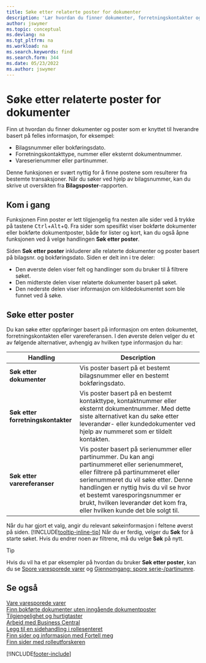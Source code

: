 ```yaml
---
title: Søke etter relaterte poster for dokumenter
description: 'Lær hvordan du finner dokumenter, forretningskontakter og vareposter som er knyttet til hverandre.'
author: jswymer
ms.topic: conceptual
ms.devlang: na
ms.tgt_pltfrm: na
ms.workload: na
ms.search.keywords: find
ms.search.form: 344
ms.date: 05/23/2022
ms.author: jswymer
---
```

# Søke etter relaterte poster for dokumenter

Finn ut hvordan du finner dokumenter og poster som er knyttet til hverandre basert på felles informasjon, for eksempel:

- Bilagsnummer eller bokføringsdato.
- Forretningskontakttype, nummer eller eksternt dokumentnummer.
- Vareserienummer eller partinummer.

Denne funksjonen er svært nyttig for å finne postene som resulterer fra bestemte transaksjoner. Når du søker ved hjelp av bilagsnummer, kan du skrive ut oversikten fra **Bilagsposter**-rapporten.

## Kom i gang

Funksjonen Finn poster er lett tilgjengelig fra nesten alle sider ved å trykke på tastene <kbd>Ctrl</kbd>+<kbd>Alt</kbd>+<kbd>Q</kbd>. Fra sider som spesifikt viser bokførte dokumenter eller bokførte dokumentposter, både for lister og kort, kan du også åpne funksjonen ved å velge handlingen **Søk etter poster**.

Siden **Søk etter poster** inkluderer alle relaterte dokumenter og poster basert på bilagsnr. og bokføringsdato. Siden er delt inn i tre deler:

- Den øverste delen viser felt og handlinger som du bruker til å filtrere søket.
- Den midterste delen viser relaterte dokumenter basert på søket.
- Den nederste delen viser informasjon om kildedokumentet som ble funnet ved å søke.

## Søke etter poster

Du kan søke etter oppføringer basert på informasjon om enten dokumentet, forretningskontakten eller varereferansen. I den øverste delen velger du et av følgende alternativer, avhengig av hvilken type informasjon du har:

|Handling|Description|
|------|-----------|
| **Søk etter dokumenter** | Vis poster basert på et bestemt bilagsnummer eller en bestemt bokføringsdato. |
| **Søk etter forretningskontakter** | Vis poster basert på en bestemt kontakttype, kontaktnummer eller eksternt dokumentnummer. Med dette siste alternativet kan du søke etter leverandør- eller kundedokumenter ved hjelp av nummeret som er tildelt kontakten. |
| **Søk etter varereferanser** | Vis poster basert på serienummer eller partinummer. Du kan angi partinummeret eller serienummeret, eller filtrere på partinummeret eller serienummeret du vil søke etter. Denne handlingen er nyttig hvis du vil se hvor et bestemt varesporingsnummer er brukt, hvilken leverandør det kom fra, eller hvilken kunde det ble solgt til. |

Når du har gjort et valg, angir du relevant søkeinformasjon i feltene øverst på siden. [!INCLUDE[tooltip-inline-tip](includes/tooltip-inline-tip_md.md)] Når du er ferdig, velger du **Søk** for å starte søket. Hvis du endrer noen av filtrene, må du velge **Søk** på nytt.

> [!TIP]
> Hvis du vil ha et par eksempler på hvordan du bruker **Søk etter poster**, kan du se [Spore varesporede varer](inventory-how-to-trace-item-tracked-items.md) og [Gjennomgang: spore serie-/partinumre](walkthrough-tracing-serial-lot-numbers.md).

## Se også

[Vare varesporede varer](inventory-how-to-trace-item-tracked-items.md)  
[Finn bokførte dokumenter uten inngående dokumentposter](across-how-find-posted-documents-without-income-document-records.md)  
[Tilgjengelighet og hurtigtaster](ui-accessibility.md)  
[Arbeid med Business Central](ui-work-product.md)  
[Legg til en sidehandling i rollesenteret](ui-bookmarks.md)  
[Finn sider og informasjon med Fortell meg](ui-search.md)  
[Finn sider med rolleutforskeren](ui-role-explorer.md)  

[!INCLUDE[footer-include](includes/footer-banner.md)]

